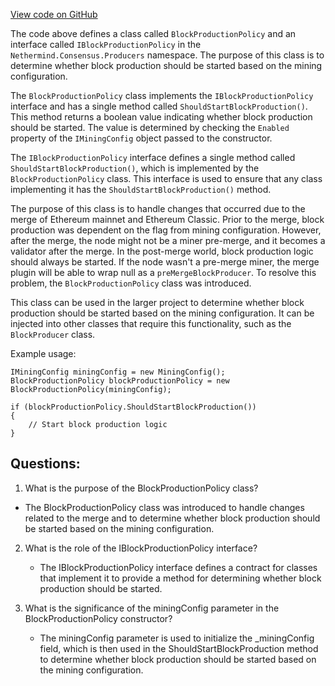 [View code on GitHub](https://github.com/NethermindEth/nethermind/src/Nethermind/Nethermind.Consensus/Producers/BlockProductionPolicy.cs)

The code above defines a class called `BlockProductionPolicy` and an interface called `IBlockProductionPolicy` in the `Nethermind.Consensus.Producers` namespace. The purpose of this class is to determine whether block production should be started based on the mining configuration. 

The `BlockProductionPolicy` class implements the `IBlockProductionPolicy` interface and has a single method called `ShouldStartBlockProduction()`. This method returns a boolean value indicating whether block production should be started. The value is determined by checking the `Enabled` property of the `IMiningConfig` object passed to the constructor. 

The `IBlockProductionPolicy` interface defines a single method called `ShouldStartBlockProduction()`, which is implemented by the `BlockProductionPolicy` class. This interface is used to ensure that any class implementing it has the `ShouldStartBlockProduction()` method. 

The purpose of this class is to handle changes that occurred due to the merge of Ethereum mainnet and Ethereum Classic. Prior to the merge, block production was dependent on the flag from mining configuration. However, after the merge, the node might not be a miner pre-merge, and it becomes a validator after the merge. In the post-merge world, block production logic should always be started. If the node wasn't a pre-merge miner, the merge plugin will be able to wrap null as a `preMergeBlockProducer`. To resolve this problem, the `BlockProductionPolicy` class was introduced. 

This class can be used in the larger project to determine whether block production should be started based on the mining configuration. It can be injected into other classes that require this functionality, such as the `BlockProducer` class. 

Example usage:

```
IMiningConfig miningConfig = new MiningConfig();
BlockProductionPolicy blockProductionPolicy = new BlockProductionPolicy(miningConfig);

if (blockProductionPolicy.ShouldStartBlockProduction())
{
    // Start block production logic
}
```
## Questions: 
 1. What is the purpose of the BlockProductionPolicy class?
   - The BlockProductionPolicy class was introduced to handle changes related to the merge and to determine whether block production should be started based on the mining configuration.

2. What is the role of the IBlockProductionPolicy interface?
   - The IBlockProductionPolicy interface defines a contract for classes that implement it to provide a method for determining whether block production should be started.

3. What is the significance of the miningConfig parameter in the BlockProductionPolicy constructor?
   - The miningConfig parameter is used to initialize the _miningConfig field, which is then used in the ShouldStartBlockProduction method to determine whether block production should be started based on the mining configuration.